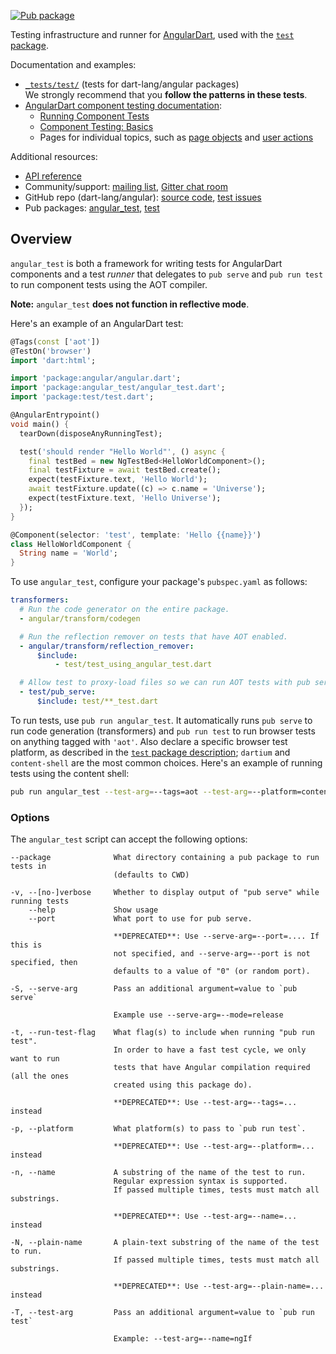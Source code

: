 [![Pub package](https://img.shields.io/pub/v/angular_test.svg)][pub_angular_test]

Testing infrastructure and runner for [AngularDart][webdev_angular],
used with the [`test` package][pub_test].

Documentation and examples:

* [`_tests/test/`][test_folder] (tests for dart-lang/angular packages)
  <br>
  We strongly recommend that you **follow the patterns in these tests**.
* [AngularDart component testing documentation][webdev_testing]:
  * [Running Component Tests](https://webdev.dartlang.org/angular/guide/testing/component/running-tests)
  * [Component Testing: Basics](https://webdev.dartlang.org/angular/guide/testing/component/basics)
  * Pages for individual topics, such as
    [page objects](https://webdev.dartlang.org/angular/guide/testing/component/page-objects)
    and
    [user actions](https://webdev.dartlang.org/angular/guide/testing/component/simulating-user-action)

[pub_angular_test]: https://pub.dartlang.org/packages/angular_test
[pub_test]: https://pub.dartlang.org/packages/test
[test_folder]: https://github.com/dart-lang/angular/tree/master/_tests/test
[webdev_angular]: https://webdev.dartlang.org/angular
[webdev_testing]: https://webdev.dartlang.org/angular/guide/testing/component

Additional resources:

* [API reference][dartdoc]
* Community/support:
  [mailing list][],
  [Gitter chat room][]
* GitHub repo (dart-lang/angular):
  [source code](https://github.com/dart-lang/angular),
  [test issues][]
* Pub packages: [angular_test][pub_angular_test], [test][pub_test]

[dartdoc]: https://www.dartdocs.org/documentation/angular_test/latest
[Gitter chat room]: https://gitter.im/dart-lang/angular
[mailing list]: https://groups.google.com/a/dartlang.org/forum/#!forum/web
[test issues]: https://github.com/dart-lang/angular/issues?q=is%3Aopen+is%3Aissue+label%3A%22package%3A+angular_test%22
[source code]: https://github.com/dart-lang/angular


## Overview

`angular_test` is both a framework for writing tests for AngularDart components
and a test _runner_ that delegates to `pub serve` and `pub run test` to run
component tests using the AOT compiler.

**Note:** `angular_test` **does not function in reflective mode**.

Here's an example of an AngularDart test:

```dart
@Tags(const ['aot'])
@TestOn('browser')
import 'dart:html';

import 'package:angular/angular.dart';
import 'package:angular_test/angular_test.dart';
import 'package:test/test.dart';

@AngularEntrypoint()
void main() {
  tearDown(disposeAnyRunningTest);

  test('should render "Hello World"', () async {
    final testBed = new NgTestBed<HelloWorldComponent>();
    final testFixture = await testBed.create();
    expect(testFixture.text, 'Hello World');
    await testFixture.update((c) => c.name = 'Universe');
    expect(testFixture.text, 'Hello Universe');
  });
}

@Component(selector: 'test', template: 'Hello {{name}}')
class HelloWorldComponent {
  String name = 'World';
}
```

To use `angular_test`, configure your package's `pubspec.yaml` as follows:

```yaml
transformers:
  # Run the code generator on the entire package.
  - angular/transform/codegen

  # Run the reflection remover on tests that have AOT enabled.
  - angular/transform/reflection_remover:
      $include:
          - test/test_using_angular_test.dart

  # Allow test to proxy-load files so we can run AOT tests with pub serve.
  - test/pub_serve:
      $include: test/**_test.dart

```

To run tests, use `pub run angular_test`. It automatically runs `pub serve` to
run code generation (transformers) and `pub run test` to run browser tests on
anything tagged with `'aot'`. Also declare a specific browser test platform,
as described in the [`test` package description][pub_test];
`dartium` and `content-shell` are the most common choices. Here's an example
of running tests using the content shell:

```sh
pub run angular_test --test-arg=--tags=aot --test-arg=--platform=content-shell
```

### Options

The `angular_test` script can accept the following options:

```
--package              What directory containing a pub package to run tests in
                       (defaults to CWD)

-v, --[no-]verbose     Whether to display output of "pub serve" while running tests
    --help             Show usage
    --port             What port to use for pub serve.

                       **DEPRECATED**: Use --serve-arg=--port=.... If this is
                       not specified, and --serve-arg=--port is not specified, then
                       defaults to a value of "0" (or random port).

-S, --serve-arg        Pass an additional argument=value to `pub serve`

                       Example use --serve-arg=--mode=release

-t, --run-test-flag    What flag(s) to include when running "pub run test".
                       In order to have a fast test cycle, we only want to run
                       tests that have Angular compilation required (all the ones
                       created using this package do).

                       **DEPRECATED**: Use --test-arg=--tags=... instead

-p, --platform         What platform(s) to pass to `pub run test`.

                       **DEPRECATED**: Use --test-arg=--platform=... instead

-n, --name             A substring of the name of the test to run.
                       Regular expression syntax is supported.
                       If passed multiple times, tests must match all substrings.

                       **DEPRECATED**: Use --test-arg=--name=... instead

-N, --plain-name       A plain-text substring of the name of the test to run.
                       If passed multiple times, tests must match all substrings.

                       **DEPRECATED**: Use --test-arg=--plain-name=... instead

-T, --test-arg         Pass an additional argument=value to `pub run test`

                       Example: --test-arg=--name=ngIf
```
